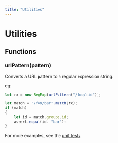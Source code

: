 ```yaml
---
title: "Utilities"
---
```

# Utilities



## Functions

### urlPattern(pattern)

Converts a URL pattern to a regular expression string.

eg: 

```js
let rx = new RegExp(urlPattern("/foo/:id"));

let match = "/foo/bar".match(rx);
if (match)
{
    let id = match.groups.id;
    assert.equal(id, "bar");
}
```

For more examples, see the [unit tests](https://github.com/codeonlyjs/core/blob/main/test/urlPattern.js).




